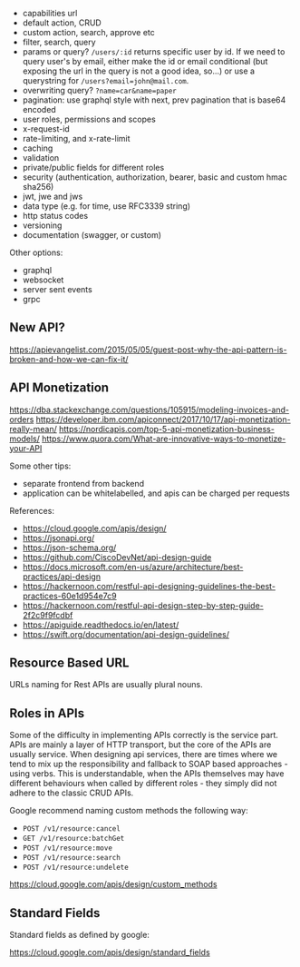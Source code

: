 
- capabilities url
- default action, CRUD 
- custom action, search, approve etc
- filter, search, query
- params or query? `/users/:id` returns specific user by id. If we need to query user's by email, either make the id or email conditional (but exposing the url in the query is not a good idea, so...) or use a querystring for `/users?email=john@mail.com`.
- overwriting query? `?name=car&name=paper`
- pagination: use graphql style with next, prev pagination that is base64 encoded
- user roles, permissions and scopes
- x-request-id
- rate-limiting, and x-rate-limit
- caching
- validation
- private/public fields for different roles
- security (authentication, authorization, bearer, basic and custom hmac sha256)
- jwt, jwe and jws
- data type (e.g. for time, use RFC3339 string)
- http status codes
- versioning
- documentation (swagger, or custom)


Other options:
- graphql
- websocket
- server sent events
- grpc

## New API?

https://apievangelist.com/2015/05/05/guest-post-why-the-api-pattern-is-broken-and-how-we-can-fix-it/


## API Monetization

https://dba.stackexchange.com/questions/105915/modeling-invoices-and-orders
https://developer.ibm.com/apiconnect/2017/10/17/api-monetization-really-mean/
https://nordicapis.com/top-5-api-monetization-business-models/
https://www.quora.com/What-are-innovative-ways-to-monetize-your-API

Some other tips:
- separate frontend from backend
- application can be whitelabelled, and apis can be charged per requests

References:
- https://cloud.google.com/apis/design/
- https://jsonapi.org/
- https://json-schema.org/
- https://github.com/CiscoDevNet/api-design-guide
- https://docs.microsoft.com/en-us/azure/architecture/best-practices/api-design
- https://hackernoon.com/restful-api-designing-guidelines-the-best-practices-60e1d954e7c9
- https://hackernoon.com/restful-api-design-step-by-step-guide-2f2c9f9fcdbf
- https://apiguide.readthedocs.io/en/latest/
- https://swift.org/documentation/api-design-guidelines/


## Resource Based URL

URLs naming for Rest APIs are usually plural nouns. 

## Roles in APIs

Some of the difficulty in implementing APIs correctly is the service part. APIs are mainly a layer of HTTP transport, but the core of the APIs are usually service. When designing api services, there are times where we tend to mix up the responsibility and fallback to SOAP based approaches - using verbs. This is understandable, when the APIs themselves may have different behaviours when called by different roles - they simply did not adhere to the classic CRUD APIs.

Google recommend naming custom methods the following way:

- `POST /v1/resource:cancel`
- `GET /v1/resource:batchGet`
- `POST /v1/resource:move`
- `POST /v1/resource:search`
- `POST /v1/resource:undelete`

https://cloud.google.com/apis/design/custom_methods

## Standard Fields
Standard fields as defined by google: 

https://cloud.google.com/apis/design/standard_fields
